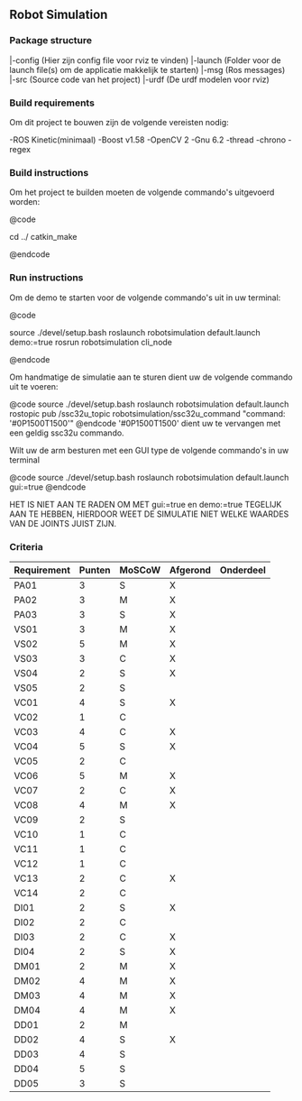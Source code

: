 ## Robot Simulation ##

### Package structure ###
|-config (Hier zijn config file voor rviz te vinden)
|-launch (Folder voor de launch file(s) om de applicatie makkelijk te starten)
|-msg (Ros messages)
|-src (Source code van het project)
|-urdf (De urdf modelen voor rviz)

### Build requirements ###
Om dit project te bouwen zijn de volgende vereisten nodig:

-ROS Kinetic(minimaal)
-Boost v1.58
-OpenCV 2
-Gnu 6.2
-thread
-chrono
-regex

### Build instructions ###
Om het project te builden moeten de volgende commando's uitgevoerd worden: 

@code

cd ../
catkin_make

@endcode

### Run instructions ###
Om de demo te starten voor de volgende commando's uit in uw terminal:

@code

source ./devel/setup.bash
roslaunch robotsimulation default.launch demo:=true
rosrun robotsimulation cli_node

@endcode

Om handmatige de simulatie aan te sturen dient uw de volgende commando uit te voeren:

@code
source ./devel/setup.bash
roslaunch robotsimulation default.launch
rostopic pub /ssc32u_topic robotsimulation/ssc32u_command "command: '#0P1500T1500'" 
@endcode
'#0P1500T1500' dient uw te vervangen met een geldig ssc32u commando.

Wilt uw de arm besturen met een GUI type de volgende commando's in uw terminal

@code
source ./devel/setup.bash
roslaunch robotsimulation default.launch gui:=true
@endcode

HET IS NIET AAN TE RADEN OM MET gui:=true en demo:=true TEGELIJK AAN TE HEBBEN, HIERDOOR WEET DE SIMULATIE NIET WELKE WAARDES VAN DE JOINTS JUIST ZIJN.

### Criteria ###
 
|Requirement|Punten|MoSCoW|Afgerond|Onderdeel
---|---|---|---|---
PA01 | 3 | S | X | 
PA02 | 3 | M | X |
PA03 | 3 | S | X |
VS01 | 3 | M | X | 
VS02 | 5 | M | X | 
VS03 | 3 | C | X | 
VS04 | 2 | S | X |
VS05 | 2 | S |   |
VC01 | 4 | S | X |
VC02 | 1 | C |   |
VC03 | 4 | C | X |
VC04 | 5 | S | X | 
VC05 | 2 | C |   | 
VC06 | 5 | M | X |
VC07 | 2 | C | X |
VC08 | 4 | M | X | 
VC09 | 2 | S |   |
VC10 | 1 | C |   |
VC11 | 1 | C |   |
VC12 | 1 | C |   |
VC13 | 2 | C | X |
VC14 | 2 | C |   |
DI01 | 2 | S | X |
DI02 | 2 | C |   |
DI03 | 2 | C | X | 
DI04 | 2 | S | X | 
DM01 | 2 | M | X |
DM02 | 4 | M | X |
DM03 | 4 | M | X |
DM04 | 4 | M | X |
DD01 | 2 | M |   |
DD02 | 4 | S | X |
DD03 | 4 | S |   |
DD04 | 5 | S |   |
DD05 | 3 | S |   |
